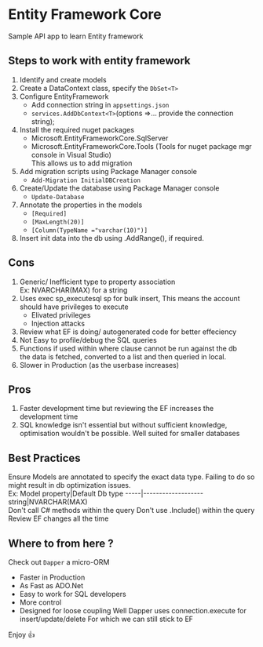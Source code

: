 # Entity Framework Core
Sample API app to learn Entity framework

## Steps to work with entity framework
1. Identify and create models
1. Create a DataContext class, specify the `DbSet<T>`
1. Configure EntityFramework
    * Add connection string in `appsettings.json`
    * `services.AddDbContext<T>`(options =>... provide the connection string);
1. Install the required nuget packages
    * Microsoft.EntityFrameworkCore.SqlServer
    * Microsoft.EntityFrameworkCore.Tools (Tools for nuget package mgr console in Visual Studio)
    <br/>This allows us to add migration
1. Add migration scripts using Package Manager console
    * `Add-Migration InitialDBCreation`
1. Create/Update the database using Package Manager console
    * `Update-Database`
1. Annotate the properties in the models
    * `[Required]`
    * `[MaxLength(20)]`
    * `[Column(TypeName ="varchar(10)")]`
1. Insert init data into the db using <dbContext>.AddRange(<T>), if required.

## Cons
1. Generic/ Inefficient type to property association
   <br/>Ex: NVARCHAR(MAX) for a string
1. Uses exec sp_executesql sp for bulk insert, This means the account should have privileges to execute 
      * Elivated privileges
      * Injection attacks
1. Review what EF is doing/ autogenerated code for better effeciency
1. Not Easy to profile/debug the SQL queries
1. Functions if used within where clause cannot be run against the db
   <br/> the data is fetched, converted to a list and then queried in local.
1. Slower in Production (as the userbase increases)

## Pros
1. Faster development time but reviewing the EF increases the development time
1. SQL knowledge isn't essential but without sufficient knowledge, optimisation wouldn't be possible.
Well suited for smaller databases

## Best Practices
Ensure Models are annotated to specify the exact data type.
Failing to do so might result in db optimization issues.
<br/>
Ex: 
Model property|Default Db type
-----|-------------------
string|NVARCHAR(MAX)
<br/>
Don't call C# methods within the query
Don't use .Include() within the query
Review EF changes all the time

## Where to from here ?
Check out `Dapper` a micro-ORM
-  Faster in Production<br/>
-  As Fast as ADO.Net<br/>
-  Easy to work for SQL developers<br/>
-  More control
-  Designed for loose coupling
Well Dapper uses connection.execute for insert/update/delete
For which we can still stick to EF

Enjoy :+1: 
